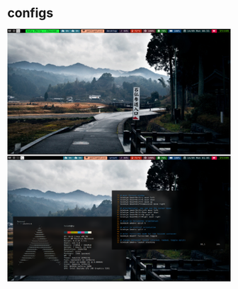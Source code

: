 # configs
![Current setup](/i3/2020-09-14-005550_1366x768_scrot.png)
![altpic](/i3/2020-09-14-010605_1366x768_scrot.png)
